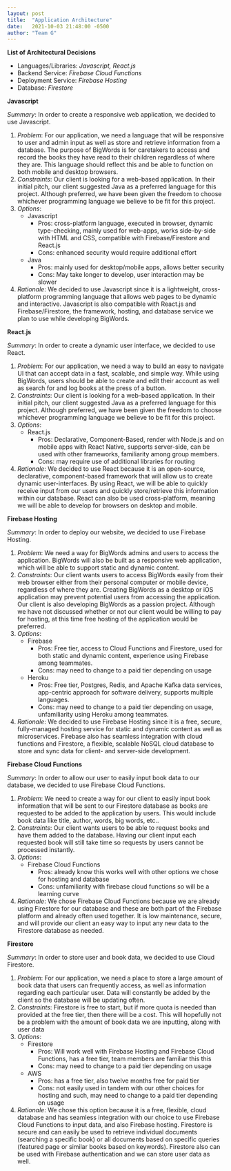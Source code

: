 ```yaml
---
layout: post
title:  "Application Architecture"
date:   2021-10-03 21:48:00 -0500
author: "Team G"
---
```


**List of Architectural Decisions**

* Languages/Libraries: *Javascript, React.js*
* Backend Service: *Firebase Cloud Functions*
* Deployment Service: *Firebase Hosting*
* Database: *Firestore*

**Javascript**

*Summary*: In order to create a responsive web application, we decided to use Javascript.

1. *Problem*: For our application, we need a language that will be responsive to user and admin input as well as store and retrieve information from a database. The purpose of BigWords is for caretakers to access and record the books they have read to their children regardless of where they are. This language should reflect this and be able to function on both mobile and desktop browsers.
2. *Constraints*: Our client is looking for a web-based application. In their initial pitch, our client suggested Java as a preferred language for this project. Although preferred, we have been given the freedom to choose whichever programming language we believe to be fit for this project.
3. *Options*:
   * Javascript
     * Pros: cross-platform language, executed in browser, dynamic type-checking, mainly used for web-apps, works side-by-side with HTML and CSS, compatible with Firebase/Firestore and React.js
     * Cons: enhanced security would require additional effort
   * Java
     * Pros: mainly used for desktop/mobile apps, allows better security
     * Cons: May take longer to develop, user interaction may be slower
4. *Rationale*: We decided to use Javascript since it is a lightweight, cross-platform programming language that allows web pages to be dynamic and interactive. Javascript is also compatible with React.js and Firebase/Firestore, the framework, hosting, and database service we plan to use while developing BigWords.

**React.js**

*Summary*: In order to create a dynamic user interface, we decided to use React.

1. *Problem*: For our application, we need a way to build an easy to navigate UI that can accept data in a fast, scalable, and simple way. While using BigWords, users should be able to create and edit their account as well as search for and log books at the press of a button.
2. *Constraints*: Our client is looking for a web-based application. In their initial pitch, our client suggested Java as a preferred language for this project. Although preferred, we have been given the freedom to choose whichever programming language we believe to be fit for this project.
3. *Options*:
   * React.js
     * Pros: Declarative, Component-Based, render with Node.js and on mobile apps with React Native, supports server-side, can be used with other frameworks, familiarity among group members.
     * Cons: may require use of additional libraries for routing
4. *Rationale*: We decided to use React because it is an open-source, declarative, component-based framework that will allow us to create dynamic user-interfaces. By using React, we will be able to quickly receive input from our users and quickly store/retrieve this information within our database. React can also be used cross-platform, meaning we will be able to develop for browsers on desktop and mobile.

**Firebase Hosting** 

*Summary*: In order to deploy our website, we decided to use Firebase Hosting.

1. *Problem*: We need a way for BigWords admins and users to access the application. BigWords will also be built as a responsive web application, which will be able to support static and dynamic content.
2. *Constraints*: Our client wants users to access BigWords easily from their web browser either from their personal computer or mobile device, regardless of where they are. Creating BigWords as a desktop or iOS application may prevent potential users from accessing the application. Our client is also developing BigWords as a passion project. Although we have not discussed whether or not our client would be willing to pay for hosting, at this time free hosting of the application would be preferred.
3. *Options*:
   * Firebase
     * Pros: Free tier, access to Cloud Functions and Firestore, used for both static and dynamic content, experience using Firebase among teammates.
     * Cons: may need to change to a paid tier depending on usage
   * Heroku
     * Pros: Free tier, Postgres, Redis, and Apache Kafka data services, app-centric approach for software delivery, supports multiple languages.
     * Cons: may need to change to a paid tier depending on usage, unfamiliarity using Heroku among teammates.
4. *Rationale*: We decided to use Firebase Hosting since it is a free, secure, fully-managed hosting service for static and dynamic content as well as microservices. Firebase also has seamless integration with cloud functions and Firestore, a flexible, scalable NoSQL cloud database to store and sync data for client- and server-side development.

**Firebase Cloud Functions**

*Summary*: In order to allow our user to easily input book data to our database, we decided to use Firebase Cloud Functions.

1. *Problem*: We need to create a way for our client to easily input book information that will be sent to our Firestore database as books are requested to be added to the application by users. This would include book data like title, author, words, big words, etc..
2. *Constraints*: Our client wants users to be able to request books and have them added to the database. Having our client input each requested book will still take time so requests by users cannot be processed instantly.
3. *Options*:
   * Firebase Cloud Functions
     * Pros: already know this works well with other options we chose for hosting and database
     * Cons: unfamiliarity with firebase cloud functions so will be a learning curve
4. *Rationale*: We chose Firebase Cloud Functions because we are already using Firestore for our database and these are both part of the Firebase platform and already often used together. It is low maintenance, secure, and will provide our client an easy way to input any new data to the Firestore database as needed.

**Firestore**

*Summary*: In order to store user and book data, we decided to use Cloud Firestore.

1. *Problem*: For our application, we need a place to store a large amount of book data that users can frequently access, as well as information regarding each particular user. Data will constantly be added by the client so the database will be updating often.
2. *Constraints*: Firestore is free to start, but if more quota is needed than provided at the free tier, then there will be a cost. This will hopefully not be a problem with the amount of book data we are inputting, along with user data
3. *Options*:
   * Firestore
     * Pros: Will work well with Firebase Hosting and Firebase Cloud Functions, has a free tier, team members are familiar this this
     * Cons: may need to change to a paid tier depending on usage
   * AWS
     * Pros: has a free tier, also twelve months free for paid tier
     * Cons: not easily used in tandem with our other choices for hosting and such, may need to change to a paid tier depending on usage
4. *Rationale*: We chose this option because it is a free, flexible, cloud database and has seamless integration with our choice to use Firebase Cloud Functions to input data, and also Firebase hosting. Firestore is secure and can easily be used to retrieve individual documents (searching a specific book) or all documents based on specific queries (featured page or similar books based on keywords). Firestore also can be used with Firebase authentication and we can store user data as well.

